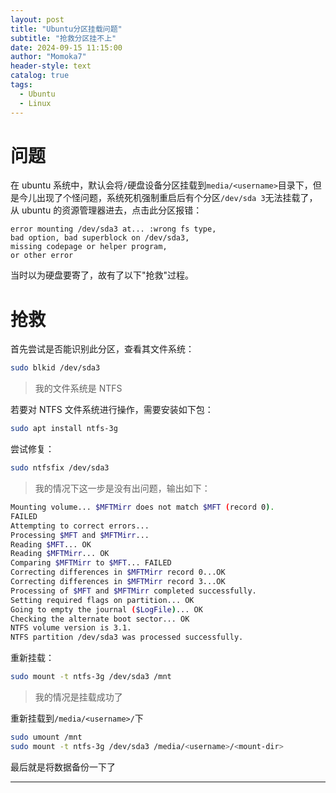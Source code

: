 ```yaml
---
layout: post
title: "Ubuntu分区挂载问题"
subtitle: "抢救分区挂不上"
date: 2024-09-15 11:15:00
author: "Momoka7"
header-style: text
catalog: true
tags:
  - Ubuntu
  - Linux
---
```


# 问题

在 ubuntu 系统中，默认会将`/`硬盘设备分区挂载到`media/<username>`目录下，但是今儿出现了个怪问题，系统死机强制重启后有个分区`/dev/sda 3`无法挂载了，从 ubuntu 的资源管理器进去，点击此分区报错：

```
error mounting /dev/sda3 at... :wrong fs type,
bad option, bad superblock on /dev/sda3,
missing codepage or helper program,
or other error
```

当时以为硬盘要寄了，故有了以下"抢救"过程。

# 抢救

首先尝试是否能识别此分区，查看其文件系统：

```sh
sudo blkid /dev/sda3
```

> 我的文件系统是 NTFS

若要对 NTFS 文件系统进行操作，需要安装如下包：

```sh
sudo apt install ntfs-3g
```

尝试修复：

```sh
sudo ntfsfix /dev/sda3
```

> 我的情况下这一步是没有出问题，输出如下：

```sh
Mounting volume... $MFTMirr does not match $MFT (record 0).
FAILED
Attempting to correct errors...
Processing $MFT and $MFTMirr...
Reading $MFT... OK
Reading $MFTMirr... OK
Comparing $MFTMirr to $MFT... FAILED
Correcting differences in $MFTMirr record 0...OK
Correcting differences in $MFTMirr record 3...OK
Processing of $MFT and $MFTMirr completed successfully.
Setting required flags on partition... OK
Going to empty the journal ($LogFile)... OK
Checking the alternate boot sector... OK
NTFS volume version is 3.1.
NTFS partition /dev/sda3 was processed successfully.
```

重新挂载：

```sh
sudo mount -t ntfs-3g /dev/sda3 /mnt
```

> 我的情况是挂载成功了

重新挂载到`/media/<username>/`下

```sh
sudo umount /mnt
sudo mount -t ntfs-3g /dev/sda3 /media/<username>/<mount-dir>
```

最后就是将数据备份一下了

---
